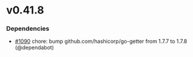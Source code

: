 # v0.41.8

### Dependencies

* [#1090](https://github.com/helmwave/helmwave/issues/1090) chore: bump github.com/hashicorp/go-getter from 1.7.7 to 1.7.8 (@dependabot)

